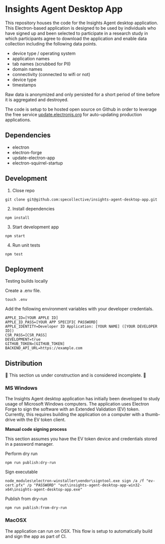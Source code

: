# Insights Agent Desktop App

This repository houses the code for the Insights Agent desktop application. This Electron-based application is designed to be used by individuals who have signed up and been selected to participate in a research study in which participants agree to download the application and enable data collection including the following data points.

- device type / operating system
- application names
- tab names (scrubbed for PII)
- domain names
- connectivity (connected to wifi or not)
- device type
- timestamps

Raw data is anonymized and only persisted for a short period of time before it is aggregated and destroyed.

The code is setup to be hosted open source on Github in order to leverage the free service [update.electronjs.org](https://github.com/electron/update.electronjs.org) for auto-updating production applications.

## Dependencies
- electron
- electron-forge
- update-electron-app
- electron-squirrel-startup

## Development

1. Close repo
```
git clone git@github.com:specollective/insights-agent-desktop-app.git
```

2. Install dependencies
```
npm install
```

3. Start development app
```
npm start
```

4. Run unit tests
```
npm test
```

## Deployment

Testing builds locally

Create a .env file.
```
touch .env
```

Add the following environment variables with your developer credentials.
```
APPLE_ID=[YOUR APPLE ID]
APPLE_ID_PASS=[YOUR APP SPECIFIC PASSWORD]
APPLE_IDENTITY=Developer ID Application: [YOUR NAME] ([YOUR DEVELOPER ID])
CSR_PASS=[CSR_PASS]
DEVELOPMENT=true
GITHUB_TOKEN=[GITHUB_TOKEN]
BACKEND_API_URL=https://example.com
```

## Distribution

🚧 This section us under construction and is considered incomplete. 🚧

### MS Windows

The Insights Agent desktop application has initially been developed to study usage of Microsoft Windows computers. The application uses Electron Forge to sign the software with an Extended Validation (EV) token. Currently, this requires building the application on a computer with a thumb-drive with the EV token client.

**Manual code signing process**

This section assumes you have the EV token device and credentials stored in a password manager.

Perform dry run
```
npm run publish:dry-run
```

Sign executable
```
node_modules\electron-winstaller\vendor\signtool.exe sign /a /f "ev-cert.pfx" /p "PASSWORD" "out\insights-agent-desktop-app-win32-x64\insights-agent-desktop-app.exe"
```

Publish from dry-run
```
npm run publish:from-dry-run
```

### MacOSX

The application can run on OSX. This flow is setup to automatically build and sign the app as part of CI.
